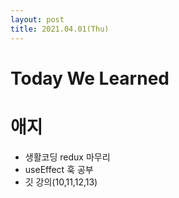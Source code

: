 ```yaml
---
layout: post
title: 2021.04.01(Thu)
---
```


# Today We Learned

# 애지

- 생활코딩 redux 마무리
- useEffect 훅 공부
- 깃 강의(10,11,12,13)
